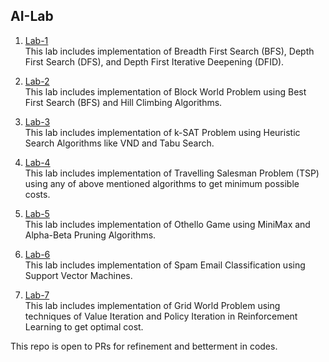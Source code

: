 ## AI-Lab

1. [Lab-1](https://github.com/rishitsaiya/CS312-AI-Lab/tree/main/Lab-1) <br>
This lab includes implementation of Breadth First Search (BFS), Depth First Search (DFS), and Depth First Iterative Deepening (DFID).

2. [Lab-2](https://github.com/rishitsaiya/CS312-AI-Lab/tree/main/Lab-2) <br>
This lab includes implementation of Block World Problem using Best First Search (BFS) and Hill Climbing Algorithms.

3. [Lab-3](https://github.com/rishitsaiya/CS312-AI-Lab/tree/main/Lab-3) <br>
This lab includes implementation of k-SAT Problem using Heuristic Search Algorithms like VND and Tabu Search.

4. [Lab-4](https://github.com/rishitsaiya/CS312-AI-Lab/tree/main/Lab-4) <br>
This lab includes implementation of Travelling Salesman Problem (TSP) using any of above mentioned algorithms to get minimum possible costs.

5. [Lab-5](https://github.com/rishitsaiya/CS312-AI-Lab/tree/main/Lab-5) <br>
This lab includes implementation of Othello Game using MiniMax and Alpha-Beta Pruning Algorithms.

6. [Lab-6](https://github.com/rishitsaiya/CS312-AI-Lab/tree/main/Lab-6) <br>
This lab includes implementation of Spam Email Classification using Support Vector Machines.

7. [Lab-7](https://github.com/rishitsaiya/CS312-AI-Lab/tree/main/Lab-7) <br>
This lab includes implementation of Grid World Problem using techniques of Value Iteration and Policy Iteration in Reinforcement Learning to get optimal cost.

This repo is open to PRs for refinement and betterment in codes.
